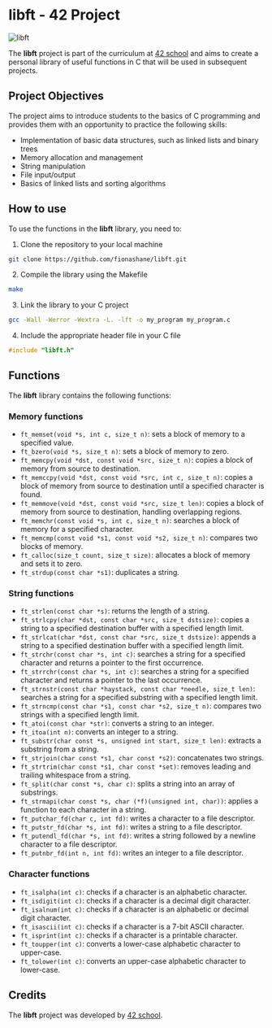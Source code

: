 
# libft - 42 Project

![libft](https://img.shields.io/badge/libft-42-success)

The **libft** project is part of the curriculum at [42 school](https://www.42adel.org.au) and aims to create a personal library of useful functions in C that will be used in subsequent projects. 

## Project Objectives

The project aims to introduce students to the basics of C programming and provides them with an opportunity to practice the following skills:
- Implementation of basic data structures, such as linked lists and binary trees
- Memory allocation and management
- String manipulation
- File input/output
- Basics of linked lists and sorting algorithms

## How to use

To use the functions in the **libft** library, you need to:
1. Clone the repository to your local machine
```bash
git clone https://github.com/fionashane/libft.git
```

2. Compile the library using the Makefile
```bash
make
```

3. Link the library to your C project 
```bash
gcc -Wall -Werror -Wextra -L. -lft -o my_program my_program.c
```

4. Include the appropriate header file in your C file
```c
#include "libft.h"
```

## Functions

The **libft** library contains the following functions:

### Memory functions

- `ft_memset(void *s, int c, size_t n)`: sets a block of memory to a specified value.
- `ft_bzero(void *s, size_t n)`: sets a block of memory to zero.
- `ft_memcpy(void *dst, const void *src, size_t n)`: copies a block of memory from source to destination.
- `ft_memccpy(void *dst, const void *src, int c, size_t n)`: copies a block of memory from source to destination until a specified character is found.
- `ft_memmove(void *dst, const void *src, size_t len)`: copies a block of memory from source to destination, handling overlapping regions.
- `ft_memchr(const void *s, int c, size_t n)`: searches a block of memory for a specified character.
- `ft_memcmp(const void *s1, const void *s2, size_t n)`: compares two blocks of memory.
- `ft_calloc(size_t count, size_t size)`: allocates a block of memory and sets it to zero.
- `ft_strdup(const char *s1)`: duplicates a string.

### String functions

- `ft_strlen(const char *s)`: returns the length of a string.
- `ft_strlcpy(char *dst, const char *src, size_t dstsize)`: copies a string to a specified destination buffer with a specified length limit.
- `ft_strlcat(char *dst, const char *src, size_t dstsize)`: appends a string to a specified destination buffer with a specified length limit.
- `ft_strchr(const char *s, int c)`: searches a string for a specified character and returns a pointer to the first occurrence.
- `ft_strrchr(const char *s, int c)`: searches a string for a specified character and returns a pointer to the last occurrence.
- `ft_strnstr(const char *haystack, const char *needle, size_t len)`: searches a string for a specified substring with a specified length limit.
- `ft_strncmp(const char *s1, const char *s2, size_t n)`: compares two strings with a specified length limit.
- `ft_atoi(const char *str)`: converts a string to an integer.
- `ft_itoa(int n)`: converts an integer to a string.
- `ft_substr(char const *s, unsigned int start, size_t len)`: extracts a substring from a string.
- `ft_strjoin(char const *s1, char const *s2)`: concatenates two strings.
- `ft_strtrim(char const *s1, char const *set)`: removes leading and trailing whitespace from a string.
- `ft_split(char const *s, char c)`: splits a string into an array of substrings.
- `ft_strmapi(char const *s, char (*f)(unsigned int, char))`: applies a function to each character in a string.
- `ft_putchar_fd(char c, int fd)`: writes a character to a file descriptor.
- `ft_putstr_fd(char *s, int fd)`: writes a string to a file descriptor.
- `ft_putendl_fd(char *s, int fd)`: writes a string followed by a newline character to a file descriptor.
- `ft_putnbr_fd(int n, int fd)`: writes an integer to a file descriptor.

### Character functions
- `ft_isalpha(int c)`: checks if a character is an alphabetic character.
- `ft_isdigit(int c)`: checks if a character is a decimal digit character.
- `ft_isalnum(int c)`: checks if a character is an alphabetic or decimal digit character.
- `ft_isascii(int c)`: checks if a character is a 7-bit ASCII character.
- `ft_isprint(int c)`: checks if a character is a printable character.
- `ft_toupper(int c)`: converts a lower-case alphabetic character to upper-case.
- `ft_tolower(int c)`: converts an upper-case alphabetic character to lower-case.

## Credits

The **libft** project was developed by [42 school](https://www.42adel.org.au).
